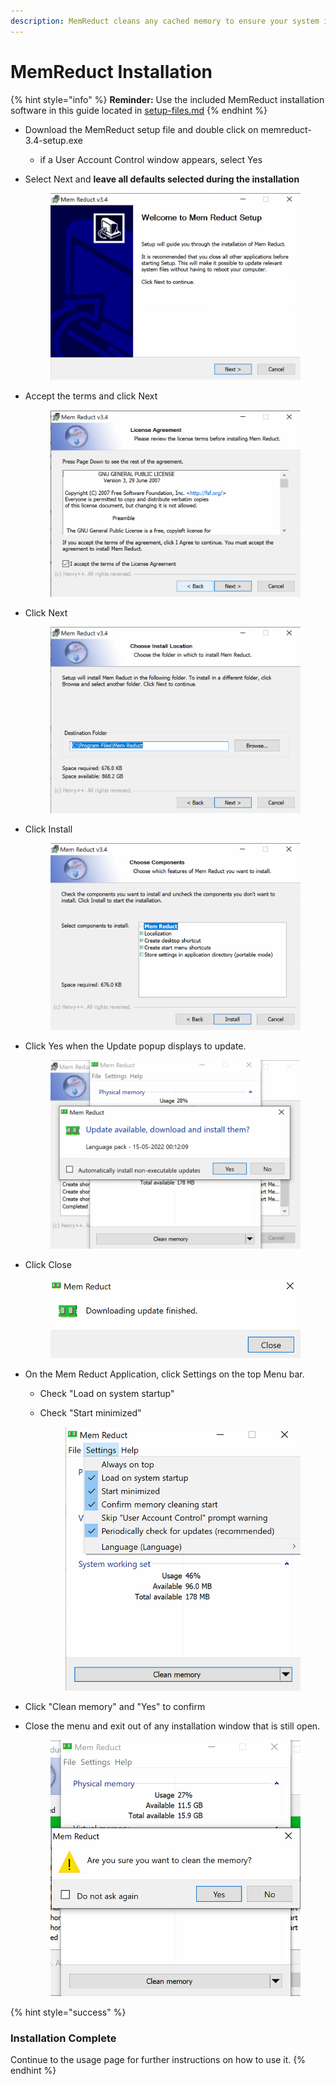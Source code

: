 ```yaml
---
description: MemReduct cleans any cached memory to ensure your system is running smoothly.
---
```


# MemReduct Installation

{% hint style="info" %}
**Reminder:** Use the included MemReduct installation software in this guide located in [setup-files.md](../files/setup-files.md "mention")
{% endhint %}

* Download the MemReduct setup file and double click on memreduct-3.4-setup.exe
  * if a User Account Control window appears, select Yes
*   Select Next and **leave all defaults selected during the installation**

    <figure><img src="../.gitbook/assets/image (46).png" alt=""><figcaption></figcaption></figure>


*   Accept the terms and click Next

    <figure><img src="../.gitbook/assets/image (28).png" alt=""><figcaption></figcaption></figure>


*   Click Next

    <figure><img src="../.gitbook/assets/image (64).png" alt=""><figcaption></figcaption></figure>


*   Click Install

    <figure><img src="../.gitbook/assets/image (45).png" alt=""><figcaption></figcaption></figure>


*   Click Yes when the Update popup displays to update.

    <figure><img src="../.gitbook/assets/image (39).png" alt=""><figcaption></figcaption></figure>


*   Click Close

    <figure><img src="../.gitbook/assets/image (52).png" alt=""><figcaption></figcaption></figure>


* On the Mem Reduct Application, click Settings on the top Menu bar.
  * Check "Load on system startup"
  *   Check "Start minimized"

      <figure><img src="../.gitbook/assets/image (24).png" alt=""><figcaption></figcaption></figure>


* Click "Clean memory" and "Yes" to confirm
*   Close the menu and exit out of any installation window that is still open.

    <figure><img src="../.gitbook/assets/image (65).png" alt=""><figcaption></figcaption></figure>



{% hint style="success" %}
### Installation Complete

Continue to the usage page for further instructions on how to use it.
{% endhint %}
